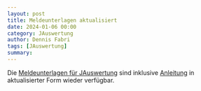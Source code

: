 ```yaml
---
layout: post
title: Meldeunterlagen aktualisiert
date: 2024-01-06 00:00
category: JAuswertung
author: Dennis Fabri
tags: [JAuswertung]
summary: 
---
```


Die [Meldeunterlagen für JAuswertung](/jauswertung/downloads.html) sind inklusive [Anleitung](/jauswertung/anleitungen/meldeunterlagen.html) in aktualisierter Form wieder verfügbar.